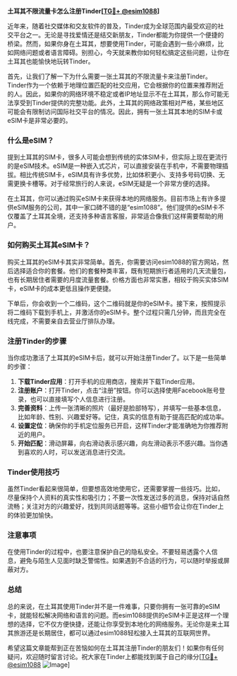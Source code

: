 **土耳其不限流量卡怎么注册Tinder[[TG💪+ @esim1088](https://t.me/s/esim1088)]**

近年来，随着社交媒体和交友软件的普及，Tinder成为全球范围内最受欢迎的社交平台之一。无论是寻找爱情还是结交新朋友，Tinder都能为你提供一个便捷的桥梁。然而，如果你身在土耳其，想要使用Tinder，可能会遇到一些小麻烦，比如网络问题或者语言障碍。别担心，今天就来教你如何轻松搞定这些问题，让你在土耳其也能愉快地玩转Tinder。

首先，让我们了解一下为什么需要一张土耳其的不限流量卡来注册Tinder。Tinder作为一个依赖于地理位置匹配的社交应用，它会根据你的位置来推荐附近的人。因此，如果你的网络环境不稳定或者IP地址显示不在土耳其，那么你可能无法享受到Tinder提供的完整功能。此外，土耳其的网络政策相对严格，某些地区可能会有限制访问国际社交平台的情况。因此，拥有一张土耳其本地的SIM卡或eSIM卡是非常必要的。

### **什么是eSIM？**
提到土耳其的SIM卡，很多人可能会想到传统的实体SIM卡，但实际上现在更流行的是eSIM技术。eSIM是一种嵌入式芯片，可以直接安装在手机中，不需要物理插拔。相比传统SIM卡，eSIM具有许多优势，比如体积更小、支持多号码切换、无需更换卡槽等。对于经常旅行的人来说，eSIM无疑是一个非常方便的选择。

在土耳其，你可以通过购买eSIM卡来获得本地的网络服务。目前市场上有许多提供eSIM服务的公司，其中一家口碑不错的是“esim1088”。他们提供的eSIM卡不仅覆盖了土耳其全境，还支持多种语言客服，非常适合像我们这样需要帮助的用户。

### **如何购买土耳其eSIM卡？**
购买土耳其的eSIM卡其实非常简单。首先，你需要访问esim1088的官方网站，然后选择适合你的套餐。他们的套餐种类丰富，既有短期旅行者适用的几天流量包，也有长期居住者需要的月度流量套餐。价格方面也非常实惠，相较于购买实体SIM卡，eSIM卡的成本更低且操作更便捷。

下单后，你会收到一个二维码，这个二维码就是你的eSIM卡。接下来，按照提示将二维码下载到手机上，并激活你的eSIM卡。整个过程只需几分钟，而且完全在线完成，不需要亲自去营业厅排队办理。

### **注册Tinder的步骤**
当你成功激活了土耳其的eSIM卡后，就可以开始注册Tinder了。以下是一些简单的步骤：

1. **下载Tinder应用**：打开手机的应用商店，搜索并下载Tinder应用。
2. **注册账户**：打开Tinder，点击“注册”按钮。你可以选择使用Facebook账号登录，也可以直接填写个人信息进行注册。
3. **完善资料**：上传一张清晰的照片（最好是脸部特写），并填写一些基本信息，比如年龄、性别、兴趣爱好等。记住，真实的信息有助于提高匹配的成功率。
4. **设置定位**：确保你的手机定位服务已开启，这样Tinder才能准确地为你推荐附近的用户。
5. **开始匹配**：滑动屏幕，向右滑动表示感兴趣，向左滑动表示不感兴趣。当你遇到喜欢的人时，可以发送消息进行交流。

### **Tinder使用技巧**
虽然Tinder看起来很简单，但要想高效地使用它，还需要掌握一些技巧。比如，尽量保持个人资料的真实性和吸引力；不要一次性发送过多的消息，保持对话自然流畅；关注对方的兴趣爱好，找到共同话题等等。这些小细节会让你在Tinder上的体验更加愉快。

### **注意事项**
在使用Tinder的过程中，也要注意保护自己的隐私安全。不要轻易透露个人信息，避免与陌生人见面时缺乏警惕性。如果遇到不合适的行为，可以随时举报或屏蔽对方。

### **总结**
总的来说，在土耳其使用Tinder并不是一件难事，只要你拥有一张可靠的eSIM卡，就能轻松解决网络和语言的问题。而esim1088提供的eSIM卡正是这样一个理想的选择，它不仅方便快捷，还能让你享受到本地化的网络服务。无论你是来土耳其旅游还是长期居住，都可以通过esim1088轻松接入土耳其的互联网世界。

希望这篇文章能帮到正在苦恼如何在土耳其注册Tinder的朋友们！如果你有任何疑问，欢迎随时留言讨论。祝大家在Tinder上都能找到属于自己的缘分[[TG💪+ @esim1088](https://t.me/s/esim1088) ![Image](https://i.postimg.cc/4NQfJmqS/Snipaste-2025-05-13-00-14-12.png)]
